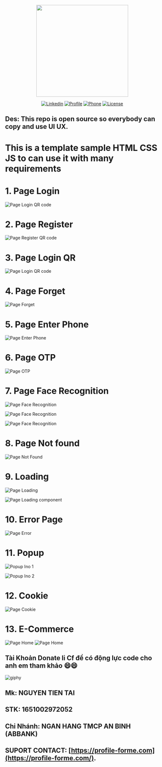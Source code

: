 <p align="center"><a href="https://profile-forme.com" target="_blank"><img src="https://res.cloudinary.com/ecommerce2021/image/upload/v1659065987/avatar/logo_begsn1.png" width="300"></a></p>

<p align="center">
<a href="https://www.linkedin.com/in/tai-nguyen-tien-787545213/"><img src="https://img.icons8.com/color/48/000000/linkedin-circled--v1.png" alt="Linkedin"></a>
<a href="https://profile-forme.surge.sh"><img src="https://img.icons8.com/color/48/000000/internet--v1.png" alt="Profile"></a>
<a href="tel:0798805741"><img src="https://img.icons8.com/color/48/000000/apple-phone.png" alt="Phone"></a>
<a href = "mailto:nguyentientai10@gmail.com"><img src="https://img.icons8.com/fluency/48/000000/send-mass-email.png" alt="License"></a>
</p>

## Des: This repo is open source so everybody can copy and use UI UX. 

# This is a template sample HTML CSS JS to can use it with many requirements

# 1. Page Login
![Page Login QR code](assets/Login.png)

# 2. Page Register
![Page Register QR code](assets/Register.png)

# 3. Page Login QR
![Page Login QR code](assets/QR.png)

# 4. Page Forget
![Page Forget](assets/Forget.png)

# 5. Page Enter Phone
![Page Enter Phone](assets/EnterPhone.png)

# 6. Page OTP
![Page OTP](assets/OTP.png)

# 7. Page Face Recognition
![Page Face Recognition](assets/FaceRecognition1.png)

![Page Face Recognition](assets/FaceRecognition2.png)

![Page Face Recognition](assets/FaceRecognition3.png)

# 8. Page Not found
![Page Not Found](assets/Notfound.png)

# 9. Loading
![Page Loading](assets/Loading-page.png)

![Page Loading component](assets/loading-component.png)

# 10. Error Page
![Page Error](assets/error.png)

# 11. Popup
![Popup Ino 1](assets/popup/info/image1.png)

![Popup Ino 2](assets/popup/info/image2.png)

# 12. Cookie
![Page Cookie](assets/cookie/image.png)

# 13. E-Commerce
![Page Home](assets/e-commerce/home.png)
![Page Home](assets/e-commerce/home1.png)



## Tài Khoản Donate li Cf để có động lực code cho anh em tham khảo 😄😄

![giphy](https://3.bp.blogspot.com/-SzGvXn2sTmw/V6k-90GH3ZI/AAAAAAAAIsk/Q678Pil-0kITLPa3fD--JkNdnJVKi_BygCLcB/s1600/cf10-fbc08%2B%25281%2529.gif)

## Mk: NGUYEN TIEN TAI

## STK: 1651002972052

## Chi Nhánh: NGAN HANG TMCP AN BINH (ABBANK)

## SUPORT CONTACT: [https://profile-forme.com](https://profile-forme.com/).
